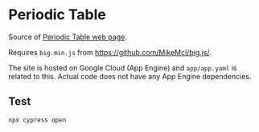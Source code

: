 # Periodic Table

Source of <a href="https://thisperiodictable.com/">Periodic Table web page</a>.

Requires `big.min.js` from https://github.com/MikeMcl/big.js/.

The site is hosted on Google Cloud (App Engine) and `app/app.yaml` is related to this. Actual code does not have any App Engine dependencies.

## Test

```bash
npx cypress open
````

